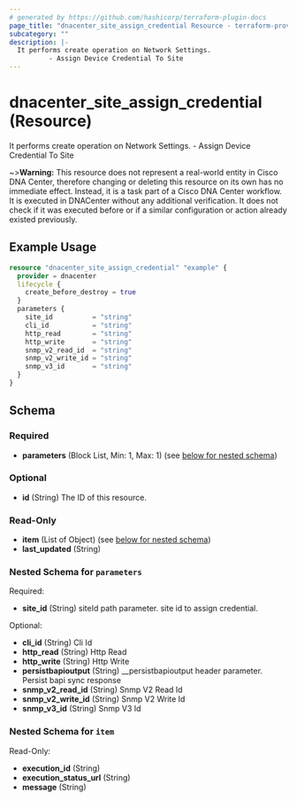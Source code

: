 ```yaml
---
# generated by https://github.com/hashicorp/terraform-plugin-docs
page_title: "dnacenter_site_assign_credential Resource - terraform-provider-dnacenter"
subcategory: ""
description: |-
  It performs create operation on Network Settings.
          - Assign Device Credential To Site
---
```


# dnacenter_site_assign_credential (Resource)

It performs create operation on Network Settings.
		- Assign Device Credential To Site


~>**Warning:**
This resource does not represent a real-world entity in Cisco DNA Center, therefore changing or deleting this resource on its own has no immediate effect.
Instead, it is a task part of a Cisco DNA Center workflow. It is executed in DNACenter without any additional verification. It does not check if it was executed before or if a similar configuration or action already existed previously.

## Example Usage

```terraform
resource "dnacenter_site_assign_credential" "example" {
  provider = dnacenter
  lifecycle {
    create_before_destroy = true
  }
  parameters {
    site_id          = "string"
    cli_id           = "string"
    http_read        = "string"
    http_write       = "string"
    snmp_v2_read_id  = "string"
    snmp_v2_write_id = "string"
    snmp_v3_id       = "string"
  }
}
```

<!-- schema generated by tfplugindocs -->
## Schema

### Required

- **parameters** (Block List, Min: 1, Max: 1) (see [below for nested schema](#nestedblock--parameters))

### Optional

- **id** (String) The ID of this resource.

### Read-Only

- **item** (List of Object) (see [below for nested schema](#nestedatt--item))
- **last_updated** (String)

<a id="nestedblock--parameters"></a>
### Nested Schema for `parameters`

Required:

- **site_id** (String) siteId path parameter. site id to assign credential.

Optional:

- **cli_id** (String) Cli Id
- **http_read** (String) Http Read
- **http_write** (String) Http Write
- **persistbapioutput** (String) __persistbapioutput header parameter. Persist bapi sync response
- **snmp_v2_read_id** (String) Snmp V2 Read Id
- **snmp_v2_write_id** (String) Snmp V2 Write Id
- **snmp_v3_id** (String) Snmp V3 Id


<a id="nestedatt--item"></a>
### Nested Schema for `item`

Read-Only:

- **execution_id** (String)
- **execution_status_url** (String)
- **message** (String)


